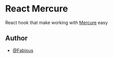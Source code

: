 # React Mercure

React hook that make working with [Mercure](https://mercure.rocks/) easy


## Author

- [@Fabious](https://www.github.com/Fabious)

